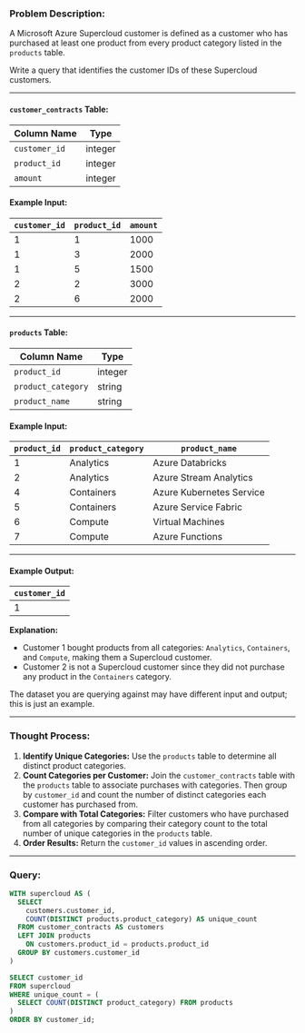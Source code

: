 ### Problem Description:
A Microsoft Azure Supercloud customer is defined as a customer who has purchased at least one product from every product category listed in the `products` table.

Write a query that identifies the customer IDs of these Supercloud customers.

---

#### `customer_contracts` Table:
| Column Name   | Type    |
|---------------|---------|
| `customer_id` | integer |
| `product_id`  | integer |
| `amount`      | integer |

#### Example Input:
| `customer_id` | `product_id` | `amount` |
|---------------|-------------|----------|
| 1             | 1           | 1000     |
| 1             | 3           | 2000     |
| 1             | 5           | 1500     |
| 2             | 2           | 3000     |
| 2             | 6           | 2000     |

---

#### `products` Table:
| Column Name       | Type    |
|-------------------|---------|
| `product_id`      | integer |
| `product_category`| string  |
| `product_name`    | string  |

#### Example Input:
| `product_id` | `product_category` | `product_name`            |
|--------------|--------------------|---------------------------|
| 1            | Analytics          | Azure Databricks          |
| 2            | Analytics          | Azure Stream Analytics    |
| 4            | Containers         | Azure Kubernetes Service  |
| 5            | Containers         | Azure Service Fabric      |
| 6            | Compute            | Virtual Machines          |
| 7            | Compute            | Azure Functions           |

---

#### Example Output:
| `customer_id` |
|---------------|
| 1             |

**Explanation:**
- Customer 1 bought products from all categories: `Analytics`, `Containers`, and `Compute`, making them a Supercloud customer.
- Customer 2 is not a Supercloud customer since they did not purchase any product in the `Containers` category.

The dataset you are querying against may have different input and output; this is just an example.

---

### Thought Process:
1. **Identify Unique Categories:** Use the `products` table to determine all distinct product categories.
2. **Count Categories per Customer:** Join the `customer_contracts` table with the `products` table to associate purchases with categories. Then group by `customer_id` and count the number of distinct categories each customer has purchased from.
3. **Compare with Total Categories:** Filter customers who have purchased from all categories by comparing their category count to the total number of unique categories in the `products` table.
4. **Order Results:** Return the `customer_id` values in ascending order.

---

### Query:
```sql
WITH supercloud AS (
  SELECT 
    customers.customer_id, 
    COUNT(DISTINCT products.product_category) AS unique_count
  FROM customer_contracts AS customers
  LEFT JOIN products 
    ON customers.product_id = products.product_id
  GROUP BY customers.customer_id
)

SELECT customer_id
FROM supercloud
WHERE unique_count = (
  SELECT COUNT(DISTINCT product_category) FROM products
)
ORDER BY customer_id;
